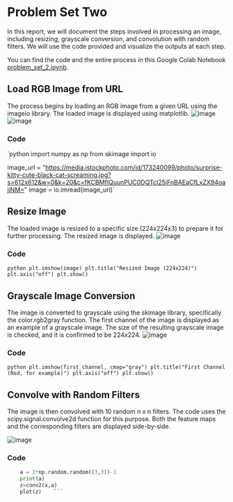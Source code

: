# Problem Set Two 
In this report, we will document the steps involved in processing an image, including resizing, grayscale conversion, and convolution with random filters. We will use the code provided and visualize the outputs at each step.

You can find the code and the entire process in this Google Colab Notebook [problem_set_2.ipynb](https://colab.research.google.com/drive/17CntMWGmxQa0gnsV-BJiu1CEo9Ei_--r?usp=sharing).

## Load RGB Image from URL
The process begins by loading an RGB image from a given URL using the imageio library. The loaded image is displayed using matplotlib.
![image](https://github.com/Theflawlessone/Data-Science/assets/142954344/cf5b1cf5-c68c-48f8-a4c0-db02ae118a2b)
![image](https://github.com/Theflawlessone/Data-Science/assets/142954344/480ab75f-90f5-4185-9605-9be123fabe5d)
### Code
`python import numpy as np
from skimage import io

image_url = "https://media.istockphoto.com/id/173240099/photo/surprise-kitty-cute-black-cat-screaming.jpg?s=612x612&w=0&k=20&c=fKCBMfIQuunPUC0DQTcI25iFnBAEaCfLxZX94oajjNM="
image = io.imread(image_url)`

## Resize Image
The loaded image is resized to a specific size (224x224x3) to prepare it for further processing. The resized image is displayed.
![image](https://github.com/Theflawlessone/Data-Science/assets/142954344/bb680857-aea5-4996-bd73-91946b6a786a)
### Code
`python plt.imshow(image)
plt.title("Resized Image (224x224)")
plt.axis("off")
plt.show()`

## Grayscale Image Conversion
The image is converted to grayscale using the skimage library, specifically the color.rgb2gray function. The first channel of the image is displayed as an example of a grayscale image. The size of the resulting grayscale image is checked, and it is confirmed to be 224x224.
![image](https://github.com/Theflawlessone/Data-Science/assets/142954344/ebb6a1e3-d6be-41f3-8952-45f1778b7fb3)
### Code
``python plt.imshow(first_channel, cmap="gray")
plt.title("First Channel (Red, for example)")
plt.axis("off")
plt.show()``

## Convolve with Random Filters
The image is then convolved with 10 random n x n filters. The code uses the scipy.signal.convolve2d function for this purpose. Both the feature maps and the corresponding filters are displayed side-by-side.

![image](https://github.com/Theflawlessone/Data-Science/assets/142954344/6dfd9352-9b19-4252-9a21-070a704c1d88)
### Code
```python for i in range(9):
    a = 2*np.random.random((3,3))-1
    print(a)
    z=conv2(x,a)
    plot(z)    ```
